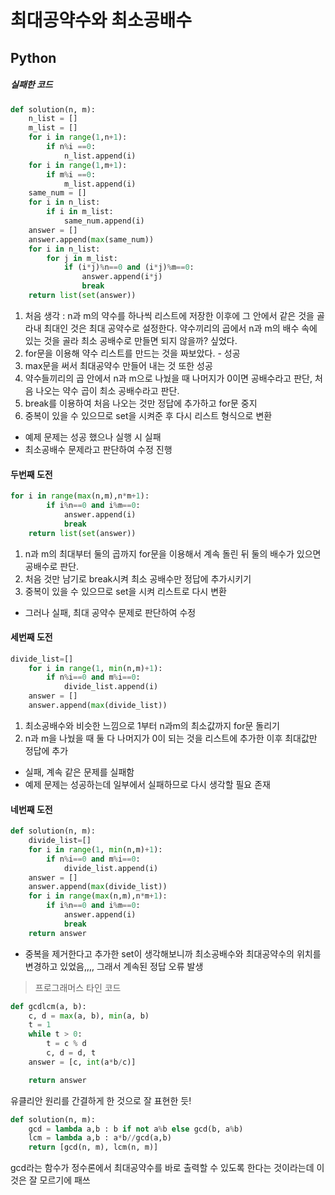 # 최대공약수와 최소공배수
## Python

##### 실패한 코드
```python
def solution(n, m):
    n_list = []
    m_list = []
    for i in range(1,n+1):
        if n%i ==0:
            n_list.append(i)
    for i in range(1,m+1):
        if m%i ==0:
            m_list.append(i)
    same_num = []
    for i in n_list:
        if i in m_list:
            same_num.append(i)
    answer = []
    answer.append(max(same_num))
    for i in n_list:
        for j in m_list:
            if (i*j)%n==0 and (i*j)%m==0:
                answer.append(i*j)
                break
    return list(set(answer))
```
1. 처음 생각 : n과 m의 약수를 하나씩 리스트에 저장한 이후에 그 안에서 같은 것을 골라내 최대인 것은 최대 공약수로 설정한다. 약수끼리의 곱에서 n과 m의 배수 속에 있는 것을 골라 최소 공배수로 만들면 되지 않을까? 싶었다.
2. for문을 이용해 약수 리스트를 만드는 것을 짜보았다. - 성공
3. max문을 써서 최대공약수 만들어 내는 것 또한 성공
4. 약수들끼리의 곱 안에서 n과 m으로 나눴을 때 나머지가 0이면 공배수라고 판단, 처음 나오는 약수 곱이 최소 공배수라고 판단.
5. break를 이용하여 처음 나오는 것만 정답에 추가하고 for문 중지
6. 중복이 있을 수 있으므로 set을 시켜준 후 다시 리스트 형식으로 변환
- 예제 문제는 성공 했으나 실행 시 실패
- 최소공배수 문제라고 판단하여 수정 진행
#### 두번째 도전
```python
for i in range(max(n,m),n*m+1):
        if i%n==0 and i%m==0:
            answer.append(i)
            break
    return list(set(answer))
```
1. n과 m의 최대부터 둘의 곱까지 for문을 이용해서 계속 돌린 뒤 둘의 배수가 있으면 공배수로 판단.
2. 처음 것만 남기로 break시켜 최소 공배수만 정답에 추가시키기
3. 중복이 있을 수 있으므로 set을 시켜 리스트로 다시 변환
- 그러나 실패, 최대 공약수 문제로 판단하여 수정

#### 세번째 도전
```python
divide_list=[]
    for i in range(1, min(n,m)+1):
        if n%i==0 and m%i==0:
            divide_list.append(i)
    answer = []
    answer.append(max(divide_list))
```
1. 최소공배수와 비슷한 느낌으로 1부터 n과m의 최소값까지 for문 돌리기
2. n과 m을 나눴을 때 둘 다 나머지가 0이 되는 것을 리스트에 추가한 이후 최대값만 정답에 추가
- 실패, 계속 같은 문제를 실패함
- 예제 문제는 성공하는데 일부에서 실패하므로 다시 생각할 필요 존재

#### 네번째 도전
```python
def solution(n, m):
    divide_list=[]
    for i in range(1, min(n,m)+1):
        if n%i==0 and m%i==0:
            divide_list.append(i)
    answer = []
    answer.append(max(divide_list))
    for i in range(max(n,m),n*m+1):
        if i%n==0 and i%m==0:
            answer.append(i)
            break
    return answer
```
- 중복을 제거한다고 추가한 set이 생각해보니까 최소공배수와 최대공약수의 위치를 변경하고 있었음,,,, 그래서 계속된 정답 오류 발생

> 프로그래머스 타인 코드
```python
def gcdlcm(a, b):
    c, d = max(a, b), min(a, b)
    t = 1
    while t > 0:
        t = c % d
        c, d = d, t
    answer = [c, int(a*b/c)]

    return answer
```
유클리안 원리를 간결하게 한 것으로 잘 표현한 듯!
```python
def solution(n, m):
    gcd = lambda a,b : b if not a%b else gcd(b, a%b)
    lcm = lambda a,b : a*b//gcd(a,b)
    return [gcd(n, m), lcm(n, m)]
```
gcd라는 함수가 정수론에서 최대공약수를 바로 출력할 수 있도록 한다는 것이라는데 이것은 잘 모르기에 패쓰